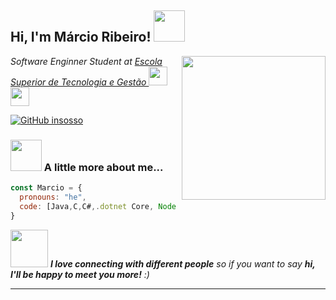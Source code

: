 <h2> Hi, I'm Márcio Ribeiro! <img src="https://media.giphy.com/media/mGcNjsfWAjY5AEZNw6/giphy.gif" width="50"></h2>
<img align='right' src="https://cdn-icons-png.flaticon.com/512/1995/1995485.png" width="230">
<p><em>Software Enginner Student at <a href="https://www.estg.ipp.pt">Escola Superior de Tecnologia e Gestão </a><img src="https://media.giphy.com/media/fYSnHlufseco8Fh93Z/giphy.gif" width="30"></br><img src="https://media.giphy.com/media/WUlplcMpOCEmTGBtBW/giphy.gif" width="30"> 
</em></p>


[![GitHub insosso](https://img.shields.io/github/followers/insosso?label=follow&style=social)](https://github.com/MarcioRibeiro-code)


### <img src="https://media.giphy.com/media/VgCDAzcKvsR6OM0uWg/giphy.gif" width="50"> A little more about me...  

```javascript
const Marcio = {
  pronouns: "he",
  code: [Java,C,C#,.dotnet Core, Node JS, TypeScript, JavaScript]
}
```

<img src="https://media.giphy.com/media/LnQjpWaON8nhr21vNW/giphy.gif" width="60"> <em><b>I love connecting with different people</b> so if you want to say <b>hi, I'll be happy to meet you more!</b> :)</em>

---
